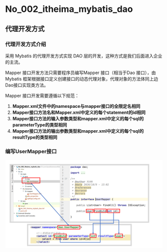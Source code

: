 # No_002_itheima_mybatis_dao

## 代理开发方式

### 代理开发方式介绍

采用 Mybatis 的代理开发方式实现 DAO 层的开发，这种方式是我们后面进入企业的主流。

Mapper 接口开发方法只需要程序员编写Mapper 接口（相当于Dao 接口），由Mybatis 框架根据接口定义创建接口的动态代理对象，代理对象的方法体同上边Dao接口实现类方法。

Mapper 接口开发需要遵循以下规范：

1. **Mapper.xml文件中的namespace与mapper接口的全限定名相同**
2. **Mapper接口方法名和Mapper.xml中定义的每个statement的id相同**
3. **Mapper接口方法的输入参数类型和mapper.xml中定义的每个sql的parameterType的类型相同**
4. **Mapper接口方法的输出参数类型和mapper.xml中定义的每个sql的resultType的类型相同**

### 编写UserMapper接口

![演示文稿1](No_002_itheima_mybatis_dao/演示文稿1.png)









